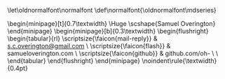 \let\oldnormalfont\normalfont
\def\normalfont{\oldnormalfont\mdseries}

\begin{minipage}[t]{0.7\textwidth}
  \Huge \scshape{Samuel Overington}
\end{minipage}
\begin{minipage}[b]{0.3\textwidth}
  \begin{flushright}
    \begin{tabular}{rl}
      \scriptsize{\faicon{mail-reply}} & s.c.overington@gmail.com \\
      \scriptsize{\faicon{flash}} & samueloverington.com \\
      \scriptsize{\faicon{github}} & github.com/oh- \\
      \\
    \end{tabular}
  \end{flushright}
\end{minipage}
\noindent\rule{\textwidth}{0.4pt}
